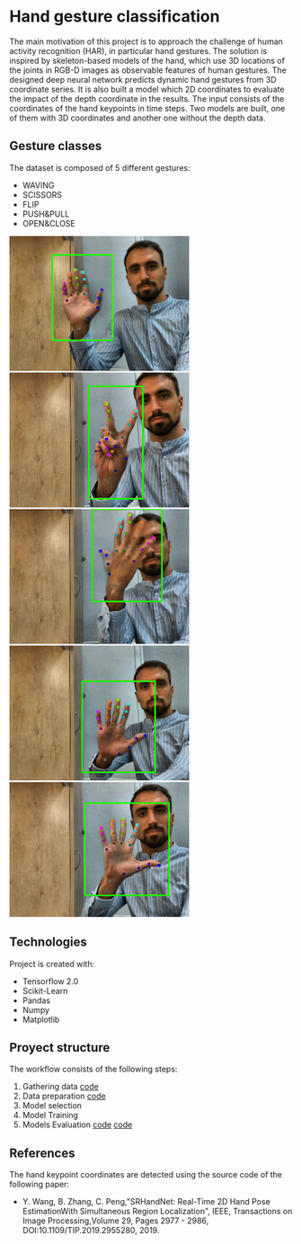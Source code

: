 # Hand gesture classification
The main motivation of this project is to approach the challenge of human activity recognition (HAR), in particular hand gestures. The solution is inspired by skeleton-based models of the hand, which use 3D locations of the joints in RGB-D images as observable features of human gestures. The designed deep neural network predicts dynamic hand gestures from 3D coordinate series. It is also built a model which 2D coordinates to evaluate the impact of the depth coordinate in the results. The input consists of the coordinates of the hand keypoints in time steps. Two models are built, one of them with 3D coordinates and another one without the depth data.

## Gesture classes
The dataset is composed of 5 different gestures:
* WAVING                        
* SCISSORS
* FLIP
* PUSH&PULL
* OPEN&CLOSE

![Image 1](/images/WAVING.gif) ![Image 2](/images/SCISSORS.gif) ![Image 3](/images/FLIP.gif) ![Image 4](/images/PUSH&PULL.gif) ![Image 5](/images/OPEN&CLOSE.gif)

## Technologies
Project is created with:
* Tensorflow 2.0
* Scikit-Learn
* Pandas
* Numpy
* Matplotlib

## Proyect structure
The workflow consists of the following steps:
1. Gathering data [code](/GatheringData.ipynb)
2. Data preparation [code](/DataPreparation.ipynb)
3. Model selection
4. Model Training
5. Models Evaluation [code](/3DModel.ipynb) [code](/2DModel.ipynb)

## References
The hand keypoint coordinates are detected using the source code of the following paper:
* Y. Wang, B. Zhang, C. Peng,"SRHandNet: Real-Time 2D Hand Pose EstimationWith Simultaneous Region Localization", IEEE, Transactions on Image Processing,Volume 29, Pages 2977 - 2986, DOI:10.1109/TIP.2019.2955280, 2019.
